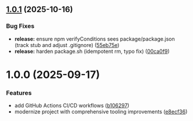 ## [1.0.1](https://github.com/omar-dulaimi/firestore-indexes-diff/compare/v1.0.0...v1.0.1) (2025-10-16)


### Bug Fixes

* **release:** ensure npm verifyConditions sees package/package.json (track stub and adjust .gitignore) ([55eb75e](https://github.com/omar-dulaimi/firestore-indexes-diff/commit/55eb75e0b6a11203c0ad8292e5af37f2b3b1cc29))
* **release:** harden package.sh (idempotent rm, typo fix) ([00ca0f9](https://github.com/omar-dulaimi/firestore-indexes-diff/commit/00ca0f96241e82f863b25d0d42c028aad09a8dfb))

# 1.0.0 (2025-09-17)


### Features

* add GitHub Actions CI/CD workflows ([b106297](https://github.com/omar-dulaimi/firestore-indexes-diff/commit/b106297064bb41a92177e43cc3d2e3ac06c43ec0))
* modernize project with comprehensive tooling improvements ([e8ecf36](https://github.com/omar-dulaimi/firestore-indexes-diff/commit/e8ecf3697e8ded099db1ba5770cd3352d14f9cc6))
